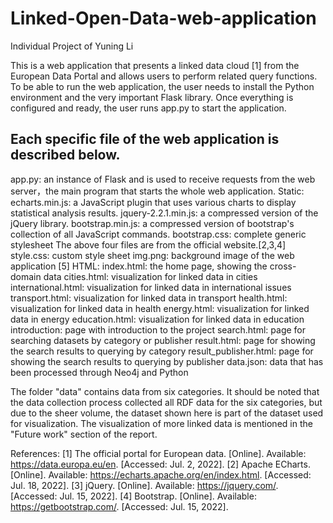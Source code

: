 # Linked-Open-Data-web-application
Individual Project of Yuning Li

This is a web application that presents a linked data cloud [1] from the European Data Portal and allows users to perform related query functions.
To be able to run the web application, the user needs to install the Python environment and the very important Flask library. Once everything is configured and ready, the user runs app.py to start the application.
## Each specific file of the web application is described below.

app.py: an instance of Flask and is used to receive requests from the web server，the main program that starts the whole web application.
Static:
echarts.min.js: a JavaScript plugin that uses various charts to display statistical analysis results.
jquery-2.2.1.min.js: a compressed version of the jQuery library.
bootstrap.min.js: a compressed version of bootstrap's collection of all JavaScript commands.
bootstrap.css: complete generic stylesheet
The above four files are from the official website.[2,3,4]
style.css: custom style sheet
img.png: background image of the web application [5]
HTML:
index.html: the home page, showing the cross-domain data
cities.html: visualization for linked data in cities
international.html: visualization for linked data in international issues
transport.html: visualization for linked data in transport
health.html: visualization for linked data in health
energy.html: visualization for linked data in energy
education.html: visualization for linked data in education
introduction: page with introduction to the project
search.html: page for searching datasets by category or publisher
result.html: page for showing the search results to querying by category
result_publisher.html: page for showing the search results to querying by publisher
data.json: data that has been processed through Neo4j and Python

The folder "data" contains data from six categories. It should be noted that the data collection process collected all RDF data for the six categories, but due to the sheer volume, the dataset shown here is part of the dataset used for visualization. The visualization of more linked data is mentioned in the "Future work" section of the report.

References:
[1] The official portal for European data. [Online]. Available: https://data.europa.eu/en. [Accessed: Jul. 2, 2022].
[2] Apache ECharts. [Online]. Available: https://echarts.apache.org/en/index.html. [Accessed: Jul. 18, 2022].
[3] jQuery. [Online]. Available: https://jquery.com/. [Accessed: Jul. 15, 2022].
[4] Bootstrap. [Online]. Available: https://getbootstrap.com/. [Accessed: Jul. 15, 2022].
